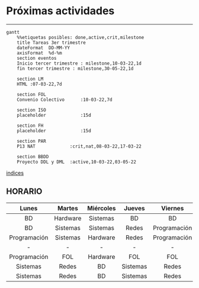 # Próximas actividades
---
```mermaid
gantt
    %%etiquetas posibles: done,active,crit,milestone
    title Tareas 3er trimestre
    dateFormat  DD-MM-YY
    axisFormat  %d-%m
    section eventos
    Inicio tercer trimestre : milestone,10-03-22,1d
    fin tercer trimestre : milestone,30-05-22,1d

    section LM
    HTML :07-03-22,7d

    section FOL
	Convenio Colectivo      :10-03-22,7d

    section ISO
    placeholder             :15d

    section FH
    placeholder             :15d

    section PAR
    P13 NAT             :crit,nat,08-03-22,17-03-22

    section BBDD
    Proyecto DDL y DML  :active,10-03-22,03-05-22

```

[indices](indices.md)


## HORARIO


|    Lunes     |  Martes  | Miércoles |  Jueves  |   Viernes    |
|:------------:|:--------:|:---------:|:--------:|:------------:|
|      BD      | Hardware | Sistemas  |    BD    |      BD      |
|      BD      | Sistemas | Sistemas  |  Redes   | Programación |
| Programación | Sistemas | Hardware  |  Redes   | Programación |
|      -       |    -     |     -     |    -     |      -       |
| Programación |   FOL    | Hardware  |   FOL    |     FOL      |
|   Sistemas   |  Redes   |    BD     | Sistemas |    Redes     |
|   Sistemas   |  Redes   |    BD     | Sistemas |    Redes     |



